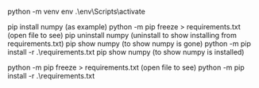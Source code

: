 
python -m venv env 
.\env\Scripts\activate

pip install numpy (as example)
python -m pip freeze > requirements.txt (open file to see)
pip uninstall numpy (uninstall to show installing from requirements.txt)
pip show numpy (to show numpy is gone)
python -m pip install -r .\requirements.txt
pip show numpy (to show numpy is installed)



python -m pip freeze > requirements.txt (open file to see)
python -m pip install -r .\requirements.txt


